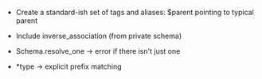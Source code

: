 
- Create a standard-ish set of tags and aliases:
    $parent pointing to typical parent

- Include inverse_association (from private schema)

- Schema.resolve_one -> error if there isn't just one

- *type -> explicit prefix matching
